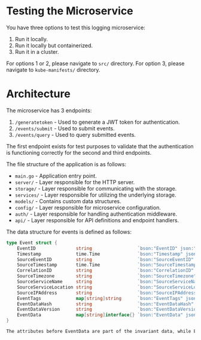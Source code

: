 # Testing the Microservice

You have three options to test this logging microservice:
1. Run it locally.
2. Run it locally but containerized.
3. Run it in a cluster.

For options 1 or 2, please navigate to `src/` directory.
For option 3, please navigate to `kube-manifests/` directory.

# Architecture

The microservice has 3 endpoints:
1. `/generatetoken` - Used to generate a JWT token for authentication.
2. `/events/submit` - Used to submit events.
3. `/events/query` - Used to query submitted events.

The first endpoint exists for test purposes to validate that the authentication is functioning correctly for the second and third endpoints.

The file structure of the application is as follows:
- `main.go` - Application entry point.
- `server/` - Layer responsible for the HTTP server.
- `storage/` - Layer responsible for communicating with the storage.
- `services/` - Layer responsible for utilizing the underlying storage.
- `models/` - Contains custom data structures.
- `config/` - Layer responsible for microservice configuration.
- `auth/` - Layer responsible for handling authentication middleware.
- `api/` - Layer responsible for API definitions and endpoint handlers.

The data structure for events is defined as follows:

```go
type Event struct {
    EventID               string                 `bson:"EventID" json:"EventID"`                             // Event Unique ID generated by the audit log
    Timestamp             time.Time              `bson:"Timestamp" json:"Timestamp"`                         // Timestamp in nanoseconds of the moment the audit log received the event
    SourceEventID         string                 `bson:"SourceEventID" json:"SourceEventID"`                 // Event ID provided by the source service
    SourceTimestamp       time.Time              `bson:"SourceTimestamp" json:"SourceTimestamp"`             // Timestamp in nanoseconds provided by the source service
    CorrelationID         string                 `bson:"CorrelationID" json:"CorrelationID"`                 // Event correlation ID in case other events are related
    SourceTimezone        string                 `bson:"SourceTimezone" json:"SourceTimezone"`               // Timezone of source service
    SourceServiceName     string                 `bson:"SourceServiceName" json:"SourceServiceName"`         // Name of source service
    SourceServiceLocation string                 `bson:"SourceServiceLocation" json:"SourceServiceLocation"` // Source service geographical information
    SourceIPAddress       string                 `bson:"SourceIPAddress" json:"SourceIPAddress"`             // Source service IP address
    EventTags             map[string]string      `bson:"EventTags" json:"EventTags"`                         // Event metadata
    EventDataHash         string                 `bson:"EventDataHash" json:"EventDataHash"`                 // Event data hash or checksum for integrity
    EventDataVersion      string                 `bson:"EventDataVersion" json:"EventDataVersion"`           // Event data version
    EventData             map[string]interface{} `bson:"EventData" json:"EventData"`                         // Variant event data depending on their type
}

The attributes before EventData are part of the invariant data, while EventData captures the variant data that an event might have. This structure allows accepting events with any payload as EventData without the need to modify the code. Note that not all invariant data is required, and the first two attributes are generated by this microservice.
